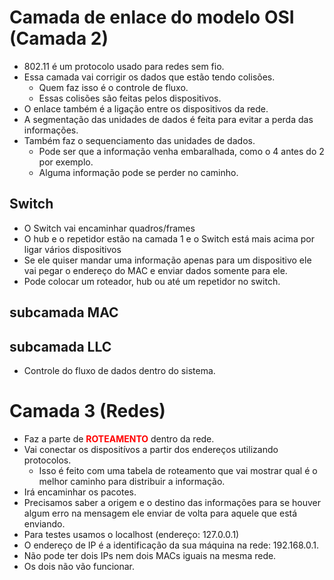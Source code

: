 # Camada de enlace do modelo OSI (Camada 2)

- 802.11 é um protocolo usado para redes sem fio.
- Essa camada vai corrigir os dados que estão tendo colisões.
  - Quem faz isso é o controle de fluxo.
  - Essas colisões são feitas pelos dispositivos.
- O enlace também é a ligação entre os dispositivos da rede.
- A segmentação das unidades de dados é feita para evitar a perda das informações.
- Também faz o sequenciamento das unidades de dados.
  - Pode ser que a informação venha embaralhada, como o 4 antes do 2 por exemplo.
  - Alguma informação pode se perder no caminho.

## Switch

- O Switch vai encaminhar quadros/frames
- O hub e o repetidor estão na camada 1 e o Switch está mais acima por ligar vários dispositivos
- Se ele quiser mandar uma informação apenas para um dispositivo ele vai pegar o endereço do MAC e enviar dados somente para ele.
- Pode colocar um roteador, hub ou até um repetidor no switch.

## subcamada MAC

## subcamada LLC

- Controle do fluxo de dados dentro do sistema.

# Camada 3 (Redes)

- Faz a parte de <b style="color: red;">ROTEAMENTO</b> dentro da rede.
- Vai conectar os dispositívos a partir dos endereços utilizando protocolos.
  - Isso é feito com uma tabela de roteamento que vai mostrar qual é o melhor caminho para distribuir a informação.
- Irá encaminhar os pacotes.
- Precisamos saber a origem e o destino das informações para se houver algum erro na mensagem ele enviar de volta para aquele que está enviando.
- Para testes usamos o localhost (endereço: 127.0.0.1)
- O endereço de IP é a identificação da sua máquina na rede: 192.168.0.1.
- Não pode ter dois IPs nem dois MACs iguais na mesma rede.
- Os dois não vão funcionar.
